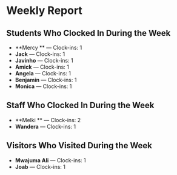 # Weekly Report

## Students Who Clocked In During the Week

- **Mercy ** — Clock-ins: 1
- **Jack** — Clock-ins: 1
- **Javinho** — Clock-ins: 1
- **Amick** — Clock-ins: 1
- **Angela** — Clock-ins: 1
- **Benjamin** — Clock-ins: 1
- **Monica** — Clock-ins: 1

## Staff Who Clocked In During the Week

- **Melki ** — Clock-ins: 2
- **Wandera** — Clock-ins: 1

## Visitors Who Visited During the Week

- **Mwajuma Ali** — Clock-ins: 1
- **Joab** — Clock-ins: 1
